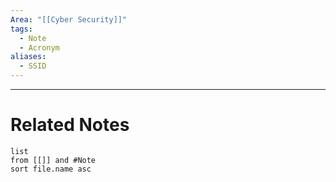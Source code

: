 ```yaml
---
Area: "[[Cyber Security]]"
tags:
  - Note
  - Acronym
aliases:
  - SSID
---
```




---
# Related Notes
```dataview
list
from [[]] and #Note 
sort file.name asc
```
